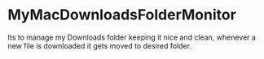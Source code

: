 # MyMacDownloadsFolderMonitor

Its to manage my Downloads folder keeping it nice and clean, whenever a new file is downloaded it gets moved to desired folder.
